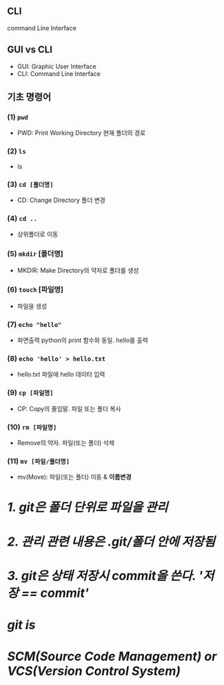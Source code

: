 ## CLI

command Line Interface



## GUI vs CLI

* GUI: Graphic User Interface
* CLI: Command Line Interface



## 기초 명령어

### (1) `pwd`

- PWD: Print Working Directory 현재 폴더의 경로

### (2) `ls`

* ls

### (3) `cd [폴더명]`

* CD: Change Directory 폴더 변경

### (4)  `cd ..`

* 상위폴더로 이동

### (5)  `mkdir` [폴더명] 

* MKDIR: Make Directory의 약자로 폴더를 생성

### (6) `touch` [파일명]

* 파일을 생성

### (7) `echo "hello"`

* 화면출력 python의 print 함수와 동일. hello를 출력

### (8) `echo 'hello' > hello.txt`

* hello.txt 파일에 hello 데이터 입력

### (9) `cp [파일명]`

* CP: Copy의 줄임말. 파일 또는 폴더 복사

### (10) `rm [파일명]` 

* Remove의 약자. 파일(또는 폴더) 삭제

### (11) `mv [파일/폴더명]`

* mv(Move): 파일(또는 폴더) 이동 & **이름변경**



# *1. git은 폴더 단위로 파일을 관리*

# *2. 관리 관련 내용은 .git/폴더 안에 저장됨*

 # *3. git은 상태 저장시 commit을 쓴다. '저장 == commit'*

# *git is*

# *SCM(Source Code Management) or 	VCS(Version Control System)*











